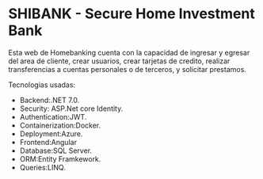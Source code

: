 # SHIBANK - Secure Home Investment Bank
Esta web de Homebanking cuenta con la capacidad de ingresar y egresar del area de cliente, crear usuarios, crear tarjetas de credito, realizar transferencias a cuentas personales o de terceros, y solicitar prestamos.

Tecnologias usadas:
- Backend:.NET 7.0.
- Security: ASP.Net core Identity.
- Authentication:JWT.
- Containerization:Docker.
- Deployment:Azure.
- Frontend:Angular
- Database:SQL Server.
- ORM:Entity Framkework.
- Queries:LINQ.
